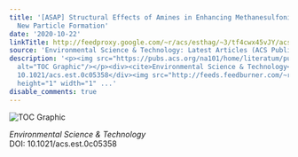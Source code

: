 ```yaml
---
title: '[ASAP] Structural Effects of Amines in Enhancing Methanesulfonic Acid-Driven
  New Particle Formation'
date: '2020-10-22'
linkTitle: http://feedproxy.google.com/~r/acs/esthag/~3/tf4cwx45vJY/acs.est.0c05358
source: 'Environmental Science & Technology: Latest Articles (ACS Publications)'
description: '<p><img src="https://pubs.acs.org/na101/home/literatum/publisher/achs/journals/content/esthag/0/esthag.ahead-of-print/acs.est.0c05358/20201022/images/medium/es0c05358_0008.gif"
  alt="TOC Graphic"/></p><div><cite>Environmental Science & Technology</cite></div><div>DOI:
  10.1021/acs.est.0c05358</div><img src="http://feeds.feedburner.com/~r/acs/esthag/~4/tf4cwx45vJY"
  height="1" width="1" ...'
disable_comments: true
---
```

<p><img src="https://pubs.acs.org/na101/home/literatum/publisher/achs/journals/content/esthag/0/esthag.ahead-of-print/acs.est.0c05358/20201022/images/medium/es0c05358_0008.gif" alt="TOC Graphic"/></p><div><cite>Environmental Science & Technology</cite></div><div>DOI: 10.1021/acs.est.0c05358</div><img src="http://feeds.feedburner.com/~r/acs/esthag/~4/tf4cwx45vJY" height="1" width="1" ...